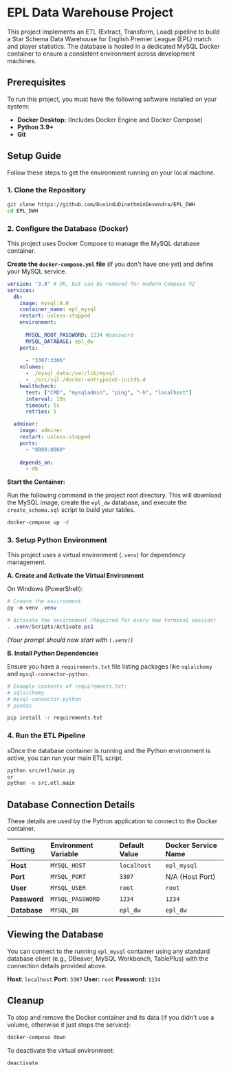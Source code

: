
# EPL Data Warehouse Project

This project implements an ETL (Extract, Transform, Load) pipeline to build a Star Schema Data Warehouse for English Premier League (EPL) match and player statistics. The database is hosted in a dedicated MySQL Docker container to ensure a consistent environment across development machines.

## Prerequisites

To run this project, you must have the following software installed on your system:

  * **Docker Desktop:** (Includes Docker Engine and Docker Compose)
  * **Python 3.9+**
  * **Git**

## Setup Guide

Follow these steps to get the environment running on your local machine.

### 1\. Clone the Repository

```bash
git clone https://github.com/DuvinduDinethminDevendra/EPL_DWH
cd EPL_DWH
```

### 2\. Configure the Database (Docker)

This project uses Docker Compose to manage the MySQL database container.

**Create the `docker-compose.yml` file** (if you don't have one yet) and define your MySQL service.


```yaml
version: "3.8" # OK, but can be removed for modern Compose V2
services:
  db:
    image: mysql:8.0
    container_name: epl_mysql
    restart: unless-stopped
    environment:
     
      MYSQL_ROOT_PASSWORD: 1234 #password
      MYSQL_DATABASE: epl_dw
    ports:
      
      - "3307:3306" 
    volumes:
      - ./mysql_data:/var/lib/mysql
      - ./src/sql:/docker-entrypoint-initdb.d
    healthcheck:
      test: ["CMD", "mysqladmin", "ping", "-h", "localhost"]
      interval: 10s
      timeout: 5s
      retries: 5

  adminer:
    image: adminer
    restart: unless-stopped
    ports:
      - "8080:8080"
    
    depends_on:
      - db
```

**Start the Container:**

Run the following command in the project root directory. This will download the MySQL image, create the `epl_dw` database, and execute the `create_schema.sql` script to build your tables.

```bash
docker-compose up -d
```

### 3\. Setup Python Environment

This project uses a virtual environment (`.venv`) for dependency management.

**A. Create and Activate the Virtual Environment**

On Windows (PowerShell):

```powershell
# Create the environment
py -m venv .venv

# Activate the environment (Required for every new terminal session)
. .venv/Scripts/Activate.ps1
```

*(Your prompt should now start with `(.venv)`)*

**B. Install Python Dependencies**

Ensure you have a `requirements.txt` file listing packages like `sqlalchemy` and `mysql-connector-python`.

```bash
# Example contents of requirements.txt:
# sqlalchemy
# mysql-connector-python
# pandas

pip install -r requirements.txt
```

### 4\. Run the ETL Pipeline

sOnce the database container is running and the Python environment is active, you can run your main ETL script.

```bash
python src/etl/main.py 
or
python -m src.etl.main
 ```

## Database Connection Details

These details are used by the Python application to connect to the Docker container.

| Setting | Environment Variable | Default Value | Docker Service Name |
| :--- | :--- | :--- | :--- |
| **Host** | `MYSQL_HOST` | `localhost` | `epl_mysql` |
| **Port** | `MYSQL_PORT` | `3307` | N/A (Host Port) |
| **User** | `MYSQL_USER` | `root` | `root` |
| **Password** | `MYSQL_PASSWORD` | `1234` | `1234` |
| **Database** | `MYSQL_DB` | `epl_dw` | `epl_dw` |

## Viewing the Database

You can connect to the running `epl_mysql` container using any standard database client (e.g., DBeaver, MySQL Workbench, TablePlus) with the connection details provided above.

**Host:** `localhost`
**Port:** `3307`
**User:** `root`
**Password:** `1234`

## Cleanup

To stop and remove the Docker container and its data (if you didn't use a volume, otherwise it just stops the service):

```bash
docker-compose down
```

To deactivate the virtual environment:

```bash
deactivate
```